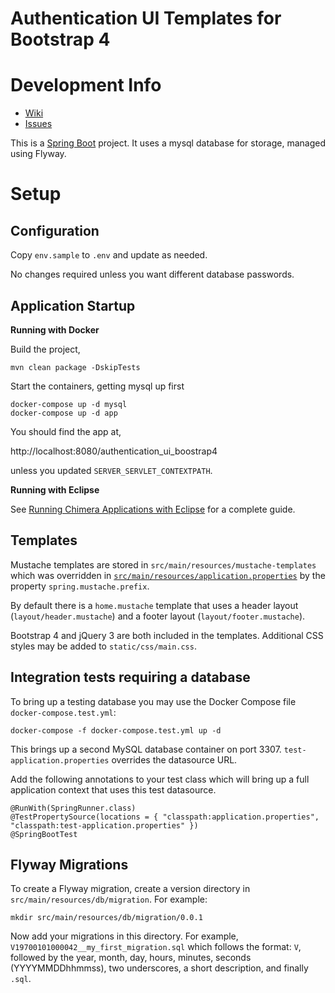 # Authentication UI Templates for Bootstrap 4

Development Info
================

* [Wiki](https://octri.ohsu.edu/wiki/display/ENTER_CONFLUENCE_KEY/ENTER_PAGE_NAME)
* [Issues](https://octri.ohsu.edu/issues/projects/ENTER_JIRA_KEY/issues/)

This is a [Spring Boot](https://projects.spring.io/spring-boot/) project. It uses a mysql database for storage, managed using Flyway.

Setup
=====

Configuration
-------------

Copy `env.sample` to `.env` and update as needed.

No changes required unless you want different database passwords.

Application Startup
-------------------
**Running with Docker**


Build the project,

```
mvn clean package -DskipTests
```

Start the containers, getting mysql up first

```
docker-compose up -d mysql
docker-compose up -d app
```

You should find the app at,

http://localhost:8080/authentication_ui_boostrap4

unless you updated `SERVER_SERVLET_CONTEXTPATH`.

**Running with Eclipse**

See [Running Chimera Applications with Eclipse](https://octri.ohsu.edu/wiki/display/ORDS/Running+Chimera+Applications+with+Eclipse) for a complete guide.


Templates
---------

Mustache templates are stored in `src/main/resources/mustache-templates` which was overridden in [`src/main/resources/application.properties`](src/main/resource/application.properties) by the property `spring.mustache.prefix`.

By default there is a `home.mustache` template that uses a header layout (`layout/header.mustache`) and a footer layout (`layout/footer.mustache`).

Bootstrap 4 and jQuery 3 are both included in the templates. Additional CSS styles may be added to `static/css/main.css`.

Integration tests requiring a database
--------------------------------------

To bring up a testing database you may use the Docker Compose file `docker-compose.test.yml`:

```
docker-compose -f docker-compose.test.yml up -d
```

This brings up a second MySQL database container on port 3307. `test-application.properties` overrides the datasource URL.

Add the following annotations to your test class which will bring up a full application context that uses this test datasource.

```
@RunWith(SpringRunner.class)
@TestPropertySource(locations = { "classpath:application.properties", "classpath:test-application.properties" })
@SpringBootTest
```

Flyway Migrations
-----------------

To create a Flyway migration, create a version directory in `src/main/resources/db/migration`. For example:

```
mkdir src/main/resources/db/migration/0.0.1
```

Now add your migrations in this directory. For example, `V19700101000042__my_first_migration.sql` which follows the format: `V`, followed by the year, month, day, hours, minutes, seconds (YYYYMMDDhhmmss), two underscores, a short description, and finally `.sql`.
